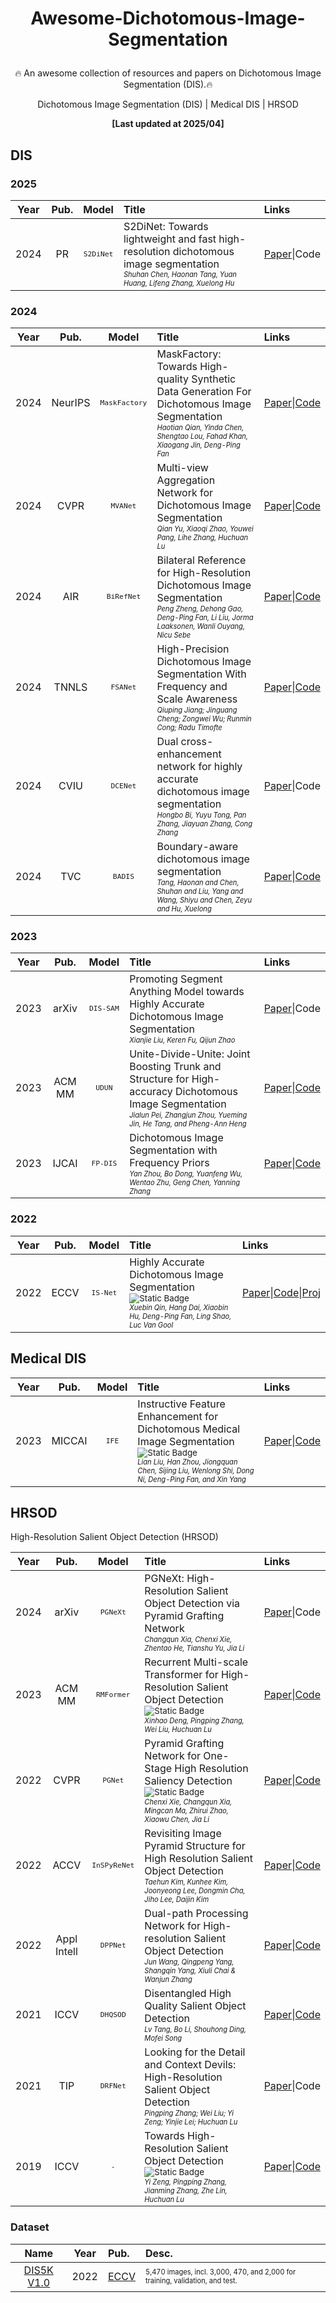# <p align="center">Awesome-Dichotomous-Image-Segmentation</p>
<p align="center">🔥 An awesome collection of resources and papers on Dichotomous Image Segmentation (DIS).🔥</p>   

<p align="center">Dichotomous Image Segmentation (DIS) | Medical DIS | HRSOD</p>  

**<p align="center">[Last updated at 2025/04]</p>**   


<!--
## Content:  
- [xxx](#xxx)

--------------------------------------------------------------------------------------
-->


## DIS

### 2025

| **Year** | **Pub.** | **Model** | **Title**          | **Links**        |
| :------: | :------: | :------: | :----------------------------------------------------------- |  :----------------------------------------------------------- |
| 2024 | PR | <sup>`S2DiNet`</sup>  | S2DiNet: Towards lightweight and fast high-resolution dichotomous image segmentation    <br> <sup><sub>*Shuhan Chen, Haonan Tang, Yuan Huang, Lifeng Zhang, Xuelong Hu*</sub></sup>  | [Paper](https://www.sciencedirect.com/science/article/abs/pii/S0031320325001669)\|Code


### 2024 

| **Year** | **Pub.** | **Model** | **Title**          | **Links**        |
| :------: | :------: | :------: | :----------------------------------------------------------- |  :----------------------------------------------------------- |
| 2024     | NeurIPS | <sup>`MaskFactory`</sup>  | MaskFactory: Towards High-quality Synthetic Data Generation For Dichotomous Image Segmentation    <br> <sup><sub>*Haotian Qian, Yinda Chen, Shengtao Lou, Fahad Khan, Xiaogang Jin, Deng-Ping Fan*</sub></sup>  | [Paper](https://arxiv.org/abs/2412.19080)\|[Code](https://qian-hao-tian.github.io/MaskFactory/)
| 2024     | CVPR    | <sup>`MVANet`</sup>  | Multi-view Aggregation Network for Dichotomous Image Segmentation   <br> <sup><sub>*Qian Yu, Xiaoqi Zhao, Youwei Pang, Lihe Zhang, Huchuan Lu*</sub></sup>  | [Paper](https://arxiv.org/abs/2404.07445)\|[Code](https://github.com/qianyu-dlut/MVANet)
| 2024     | AIR    | <sup>`BiRefNet`</sup>  |Bilateral Reference for High-Resolution Dichotomous Image Segmentation   <br> <sup><sub>*Peng Zheng, Dehong Gao, Deng-Ping Fan, Li Liu, Jorma Laaksonen, Wanli Ouyang, Nicu Sebe*</sub></sup>  | [Paper](https://arxiv.org/abs/2401.03407)\|[Code](https://github.com/ZhengPeng7/BiRefNet)
| 2024     | TNNLS  |  <sup>`FSANet`</sup>  | High-Precision Dichotomous Image Segmentation With Frequency and Scale Awareness    <br> <sup><sub>*Qiuping Jiang; Jinguang Cheng; Zongwei Wu; Runmin Cong; Radu Timofte*</sub></sup>  | [Paper](https://ieeexplore.ieee.org/abstract/document/10638122)\|[Code](https://github.com/chasecjg/FSANet)
| 2024     | CVIU  | <sup>`DCENet`</sup>  | Dual cross-enhancement network for highly accurate dichotomous image segmentation   <br> <sup><sub>*Hongbo Bi, Yuyu Tong, Pan Zhang, Jiayuan Zhang, Cong Zhang*</sub></sup>  | [Paper](https://www.sciencedirect.com/science/article/abs/pii/S1077314224002030)\|Code
| 2024     | TVC   | <sup>`BADIS`</sup>  | Boundary-aware dichotomous image segmentation      <br> <sup><sub>*Tang, Haonan and Chen, Shuhan and Liu, Yang and Wang, Shiyu and Chen, Zeyu and Hu, Xuelong*</sub></sup>  | [Paper](https://link.springer.com/article/10.1007/s00371-024-03295-5)\|[Code](https://github.com/m0ho/Boundary-Aware-Dichotomous-Image-Segmentation)



### 2023 

| **Year** | **Pub.** | **Model** | **Title**          | **Links**        |
| :------: | :------: | :------: | :----------------------------------------------------------- |  :----------------------------------------------------------- |
| 2023     | arXiv    | <sup>`DIS-SAM`</sup>  | Promoting Segment Anything Model towards Highly Accurate Dichotomous Image Segmentation   <br> <sup><sub>*Xianjie Liu, Keren Fu, Qijun Zhao*</sub></sup>  | [Paper](https://arxiv.org/abs/2401.00248)\|Code
| 2023     | ACM MM   |  <sup>`UDUN`</sup>  | Unite-Divide-Unite: Joint Boosting Trunk and Structure for High-accuracy Dichotomous Image Segmentation  <br> <sup><sub>*Jialun Pei, Zhangjun Zhou, Yueming Jin, He Tang, and Pheng-Ann Heng*</sub></sup>  | [Paper](https://arxiv.org/abs/2307.14052)\|[Code](https://github.com/PJLallen/UDUN) 
| 2023     | IJCAI    |  <sup>`FP-DIS`</sup>  | Dichotomous Image Segmentation with Frequency Priors      <br> <sup><sub>*Yan Zhou, Bo Dong, Yuanfeng Wu, Wentao Zhu, Geng Chen, Yanning Zhang*</sub></sup>  | [Paper](https://www.ijcai.org/proceedings/2023/202)\|[Code](https://github.com/dongbo811/FP-DIS)



### 2022 

| **Year** | **Pub.** | **Model** | **Title**          | **Links**        |
| :------: | :------: | :------: | :----------------------------------------------------------- |  :----------------------------------------------------------- |
| 2022    | ECCV | <sup>`IS-Net`</sup> |  Highly Accurate Dichotomous Image Segmentation  <sub>![Static Badge](https://img.shields.io/badge/DIS5K--V1.0-grey)</sub>   <br> <sup><sub>*Xuebin Qin, Hang Dai, Xiaobin Hu, Deng-Ping Fan, Ling Shao, Luc Van Gool*</sub></sup>  | [Paper](https://arxiv.org/abs/2203.03041)\|[Code](https://github.com/xuebinqin/DIS)\|[Proj](https://xuebinqin.github.io/dis/index.html)



## Medical DIS

| **Year** | **Pub.** | **Model** | **Title**          | **Links**        |
| :------: | :------: | :------: | :----------------------------------------------------------- |  :----------------------------------------------------------- |
| 2023    | MICCAI | <sup>`IFE`</sup> | Instructive Feature Enhancement for Dichotomous Medical Image Segmentation  <sub>![Static Badge](https://img.shields.io/badge/Cosmos55k-grey)</sub>   <br> <sup><sub>*Lian Liu, Han Zhou, Jiongquan Chen, Sijing Liu, Wenlong Shi, Dong Ni, Deng-Ping Fan, and Xin Yang*</sub></sup>  | [Paper](https://arxiv.org/abs/2306.03497)\|[Code](https://github.com/yezi-66/IFE)



## HRSOD
High-Resolution Salient Object Detection (HRSOD)

| **Year** | **Pub.** | **Model** | **Title**          | **Links**        |
| :------: | :------: | :------: |:----------------------------------------------------------- |  :----------------------------------------------------------- |
| 2024    | arXiv     | <sup>`PGNeXt`</sup> | PGNeXt: High-Resolution Salient Object Detection via Pyramid Grafting Network   <br> <sup><sub>*Changqun Xia, Chenxi Xie, Zhentao He, Tianshu Yu, Jia Li*</sub></sup>  | [Paper](https://www.arxiv.org/abs/2408.01137)\|Code
| 2023    | ACM MM    | <sup>`RMFormer`</sup> | Recurrent Multi-scale Transformer for High-Resolution Salient Object Detection  <sub>![Static Badge](https://img.shields.io/badge/HRS10K-grey)</sub>   <br> <sup><sub>*Xinhao Deng, Pingping Zhang, Wei Liu, Huchuan Lu*</sub></sup>  | [Paper](https://dl.acm.org/doi/abs/10.1145/3581783.3611983)\|[Code](https://github.com/DrowsyMon/RMFormer) 
| 2022    | CVPR      | <sup>`PGNet`</sup> | Pyramid Grafting Network for One-Stage High Resolution Saliency Detection  <sub>![Static Badge](https://img.shields.io/badge/UHRSD-grey)</sub>   <br> <sup><sub>*Chenxi Xie, Changqun Xia, Mingcan Ma, Zhirui Zhao, Xiaowu Chen, Jia Li*</sub></sup>  | [Paper](https://openaccess.thecvf.com/content/CVPR2022/html/Xie_Pyramid_Grafting_Network_for_One-Stage_High_Resolution_Saliency_Detection_CVPR_2022_paper.html)\|[Code](https://github.com/iCVTEAM/PGNet)
| 2022    | ACCV      | <sup>`InSPyReNet`</sup> |  Revisiting Image Pyramid Structure for High Resolution Salient Object Detection    <br> <sup><sub>*Taehun Kim, Kunhee Kim, Joonyeong Lee, Dongmin Cha, Jiho Lee, Daijin Kim*</sub></sup>  | [Paper](https://openaccess.thecvf.com/content/ACCV2022/html/Kim_Revisiting_Image_Pyramid_Structure_for_High_Resolution_Salient_Object_Detection_ACCV_2022_paper.html)\|[Code](https://github.com/plemeri/InSPyReNet)
| 2022    | Appl Intell | <sup>`DPPNet`</sup> |  Dual-path Processing Network for High-resolution Salient Object Detection     <br> <sup><sub>*Jun Wang, Qingpeng Yang, Shangqin Yang, Xiuli Chai & Wanjun Zhang*</sub></sup>  | [Paper](https://link.springer.com/article/10.1007/s10489-021-02971-6)\|[Code](https://github.com/YQP-CV/DPPNet) 
| 2021    | ICCV      | <sup>`DHQSOD`</sup> | Disentangled High Quality Salient Object Detection    <br> <sup><sub>*Lv Tang, Bo Li, Shouhong Ding, Mofei Song*</sub></sup>  | [Paper](https://openaccess.thecvf.com/content/ICCV2021/html/Tang_Disentangled_High_Quality_Salient_Object_Detection_ICCV_2021_paper.html)\|[Code](https://github.com/luckybird1994/HQSOD)
| 2021    | TIP       | <sup>`DRFNet`</sup> | Looking for the Detail and Context Devils: High-Resolution Salient Object Detection  <br> <sup><sub>*Pingping Zhang; Wei Liu; Yi Zeng; Yinjie Lei; Huchuan Lu*</sub></sup>  | [Paper](https://ieeexplore.ieee.org/abstract/document/9361432)\|Code
| 2019    | ICCV      | <sup>`-`</sup> | Towards High-Resolution Salient Object Detection   <sub>![Static Badge](https://img.shields.io/badge/HRSOD-grey)</sub>  <br> <sup><sub>*Yi Zeng, Pingping Zhang, Jianming Zhang, Zhe Lin, Huchuan Lu*</sub></sup>  | [Paper](https://openaccess.thecvf.com/content_ICCV_2019/html/Zeng_Towards_High-Resolution_Salient_Object_Detection_ICCV_2019_paper.html)\|[Code](https://github.com/yi94code/HRSOD)






### Dataset 

| **Name** | **Year** | **Pub.**       |  **Desc.**        |  
| :------: | :------: | :-------------- | :--------- |
| [DIS5K V1.0](https://github.com/xuebinqin/DIS) | 2022 | [ECCV](https://arxiv.org/abs/2203.03041)  | <sup><sub>5,470 images, incl. 3,000, 470, and 2,000 for training, validation, and test.</sub></sup>




